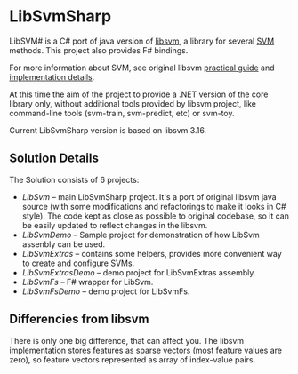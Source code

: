 LibSvmSharp
===========

LibSVM# is a C# port of java version of [libsvm](http://www.csie.ntu.edu.tw/~cjlin/libsvm/), a library for several [SVM](http://en.wikipedia.org/wiki/Support_vector_machine) methods. This project also provides F# bindings.

For more information about SVM, see original libsvm [practical guide](http://www.csie.ntu.edu.tw/~cjlin/papers/guide/guide.pdf) and [implementation details](http://www.csie.ntu.edu.tw/~cjlin/papers/libsvm.pdf).

At this time the aim of the project to provide a .NET version of the core library only, without additional tools provided by libsvm project, like command-line tools (svm-train, svm-predict, etc) or svm-toy.

Current LibSvmSharp version is based on libsvm 3.16.


Solution Details
----------------

The Solution consists of 6 projects:

* *LibSvm* &ndash; main LibSvmSharp project. It's a port of original libsvm java source (with some modifications and refactorings to make it looks in C# style). The code kept as close as possible to original codebase, so it can be easily updated to reflect changes in the libsvm.
* *LibSvmDemo* &ndash; Sample project for demonstration of how LibSvm assenbly can be used.
* *LibSvmExtras* &ndash; contains some helpers, provides more convenient way to create and configure SVMs.
* *LibSvmExtrasDemo* &ndash; demo project for LibSvmExtras assembly.
* *LibSvmFs* &ndash; F# wrapper for LibSvm.
* *LibSvmFsDemo* &ndash; demo project for LibSvmFs.

## Differencies from libsvm
There is only one big difference, that can affect you. The libsvm implementation stores features as sparse vectors (most feature values are zero), so feature vectors represented as array of index-value pairs.
